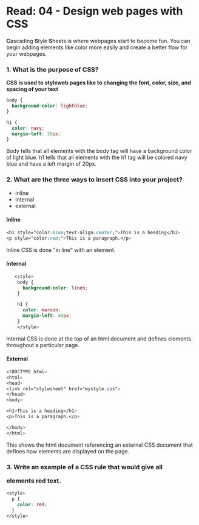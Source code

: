 # Read: 04 - Design web pages with CSS
**C**ascading **S**tyle **S**heets is where webpages start to become fun. You can begin adding elements like color more easily and create a better flow for your webpages.

### 1. What is the purpose of CSS?
**CSS is used to styleweb pages like to changing the font, color, size, and spacing of your text**
```css
body {
  background-color: lightblue;
}

h1 {
  color: navy;
  margin-left: 20px;
}
```
Body tells that all elements with the body tag will have a background color of light blue.
h1 tells that all elements with the h1 tag will be colored navy blue and have a left margin of 20px.

### 2. What are the three ways to insert CSS into your project?
* inline
* internal
* external

#### Inline
  ```css
  <h1 style="color:blue;text-align:center;">This is a heading</h1>
  <p style="color:red;">This is a paragraph.</p>
  ```
Inline CSS is done "in line" with an element.

#### Internal
```css
   <style>
    body {
      background-color: linen;
    }

    h1 {
      color: maroon;
      margin-left: 40px;
    }
    </style>
```
Internal CSS is done at the top of an html document and defines elements throughout a particular page.

#### External
```css
<!DOCTYPE html>
<html>
<head>
<link rel="stylesheet" href="mystyle.css">
</head>
<body>

<h1>This is a heading</h1>
<p>This is a paragraph.</p>

</body>
</html>
```
This shows the html document referencing an external CSS document that defines how elements are displayed on the page.

### 3. Write an example of a CSS rule that would give all <p> elements red text.
```css
<style>
  p {
    color: red;
  }
</style>
```




